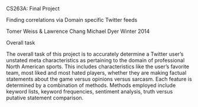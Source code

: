 CS263A: Final Project

Finding correlations via Domain specific Twitter feeds

Tomer Weiss & Lawrence Chang
Michael Dyer
Winter 2014


Overall task


The overall task of this project is to accurately determine a Twitter user’s unstated meta characteristics as pertaining to the domain of professional North American sports. This includes characteristics like the user’s favorite team, most liked and most hated players, whether they are making factual statements about the game versus opinions versus sarcasm. Each feature is determined by a combination of methods. Methods employed include keyword lists, keyword frequencies, sentiment analysis, truth versus putative statement comparison.

